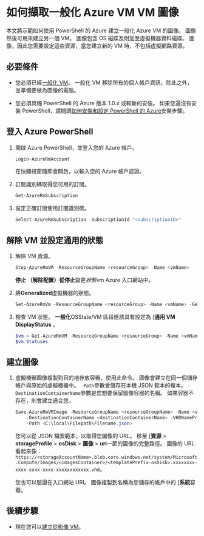 <properties
    pageTitle="擷取一般化 Azure VM VM 圖像 |Microsoft Azure"
    description="瞭解如何擷取從一般化 Azure VM 資源管理員部署模型中建立的 VM 圖像"
    services="virtual-machines-windows"
    documentationCenter=""
    authors="cynthn"
    manager="timlt"
    editor=""
    tags="azure-resource-manager"/>

<tags
    ms.service="virtual-machines-windows"
    ms.workload="infrastructure-services"
    ms.tgt_pltfrm="vm-windows"
    ms.devlang="na"
    ms.topic="article"
    ms.date="10/20/2016"
    ms.author="cynthn"/>

# <a name="how-to-capture-a-vm-image-from-a-generalized-azure-vm"></a>如何擷取一般化 Azure VM VM 圖像


本文將示範如何使用 PowerShell 的 Azure 建立一般化 Azure VM 的圖像。 圖像然後可用來建立另一個 VM。 圖像包含 OS 磁碟及附加至虛擬機器資料磁碟。 圖像，因此您需要設定這些資源，當您建立新的 VM 時，不包括虛擬網路資源。 


## <a name="prerequisites"></a>必要條件

- 您必須已經[一般化 VM](virtual-machines-windows-generalize-vhd.md)。 一般化 VM 移除所有的個人帳戶資訊，除此之外，並準備要做為圖像的電腦。

- 您必須具備 PowerShell 的 Azure 版本 1.0.x 或較新的安裝。 如果您還沒有安裝 PowerShell，請閱讀[如何安裝和設定 PowerShell 的 Azure](../powershell-install-configure.md)安裝步驟。


## <a name="log-in-to-azure-powershell"></a>登入 Azure PowerShell

1. 開啟 Azure PowerShell，並登入您的 Azure 帳戶。

    ```powershell
    Login-AzureRmAccount
    ```

    在快顯視窗隨即會開啟，以輸入您的 Azure 帳戶認證。

2. 訂閱識別碼取得您可用的訂閱。

    ```powershell
    Get-AzureRmSubscription
    ```

3. 設定正確訂閱使用訂閱識別碼。

    ```powershell
    Select-AzureRmSubscription -SubscriptionId "<subscriptionID>"
    ```

## <a name="deallocate-the-vm-and-set-the-state-to-generalized"></a>解除 VM 並設定通用的狀態       

1. 解除 VM 資源。

    ```powershell
    Stop-AzureRmVM -ResourceGroupName <resourceGroup> -Name <vmName>
    ```

    **停止 （解除配置）**從**停止**變更*狀態*vm Azure 入口網站中。

2. 將**Generalized**虛擬機器的狀態。 

    ```powershell
    Set-AzureRmVm -ResourceGroupName <resourceGroup> -Name <vmName> -Generalized
    ```

3. 檢查 VM 狀態。 **一般化**OSState/VM 區段應該具有設定為 [**通用 VM** **DisplayStatus** 。  

    ```powershell
    $vm = Get-AzureRmVM -ResourceGroupName <resourceGroup> -Name <vmName> -Status
    $vm.Statuses
    ```

## <a name="create-the-image"></a>建立圖像 

1. 虛擬機器圖像複製到目的地存放容器，使用此命令。 圖像會建立在同一個儲存帳戶與原始的虛擬機器中。 `-Path`參數會儲存在本機 JSON 範本的複本。 `-DestinationContainerName`參數是您想要保留圖像容器的名稱。 如果容器不存在，則會建立適合您。

    ```powershell
    Save-AzureRmVMImage -ResourceGroupName <resourceGroupName> -Name <vmName> `
        -DestinationContainerName <destinationContainerName> -VHDNamePrefix <templateNamePrefix> `
        -Path <C:\local\Filepath\Filename.json>
    ```

    您可以從 JSON 檔案範本，以取得您圖像的 URL。 移至 [**資源** > **storageProfile** > **osDisk** > **圖像** > **uri**一節的圖像的完整路徑。 圖像的 URL 看起來像︰ `https://<storageAccountName>.blob.core.windows.net/system/Microsoft.Compute/Images/<imagesContainer>/<templatePrefix-osDisk>.xxxxxxxx-xxxx-xxxx-xxxx-xxxxxxxxxxxx.vhd`。
    
    您也可以驗證在入口網站 URI。 圖像複製到名稱為您儲存的帳戶中的 [**系統**容器。 


## <a name="next-steps"></a>後續步驟

- 現在您可以[建立從影像 VM](virtual-machines-windows-create-vm-generalized.md)。

